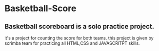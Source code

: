 # Basketball-Score
## Basketball scoreboard is a solo practice project.
it's a project for counting the score for both teams. this project is given by scrimba team for practicing all HTML,CSS and JAVASCRITPT skills.
